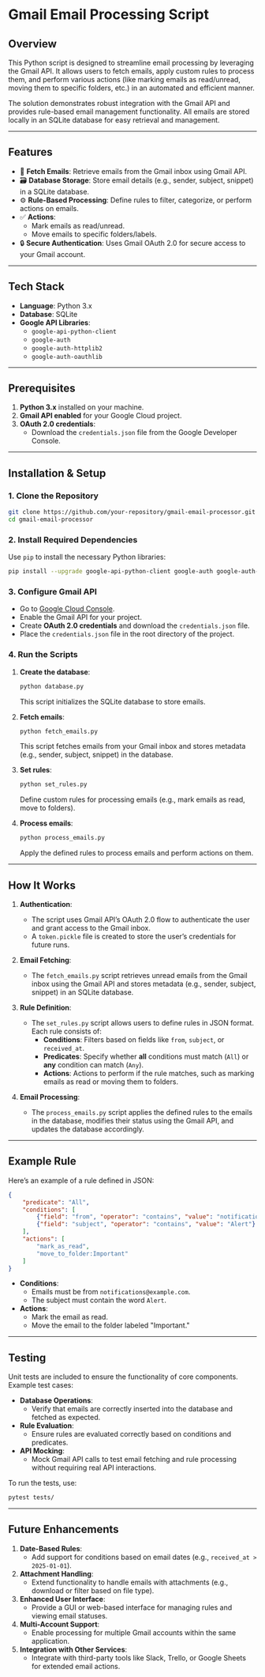 

# **Gmail Email Processing Script**

## **Overview**
This Python script is designed to streamline email processing by leveraging the Gmail API. It allows users to fetch emails, apply custom rules to process them, and perform various actions (like marking emails as read/unread, moving them to specific folders, etc.) in an automated and efficient manner.

The solution demonstrates robust integration with the Gmail API and provides rule-based email management functionality. All emails are stored locally in an SQLite database for easy retrieval and management.

---

## **Features**
- 📩 **Fetch Emails**: Retrieve emails from the Gmail inbox using Gmail API.
- 🗃️ **Database Storage**: Store email details (e.g., sender, subject, snippet) in a SQLite database.
- ⚙️ **Rule-Based Processing**: Define rules to filter, categorize, or perform actions on emails.
- ✅ **Actions**:
  - Mark emails as read/unread.
  - Move emails to specific folders/labels.
- 🔒 **Secure Authentication**: Uses Gmail OAuth 2.0 for secure access to your Gmail account.

---

## **Tech Stack**
- **Language**: Python 3.x
- **Database**: SQLite
- **Google API Libraries**:
  - `google-api-python-client`
  - `google-auth`
  - `google-auth-httplib2`
  - `google-auth-oauthlib`

---

## **Prerequisites**
1. **Python 3.x** installed on your machine.
2. **Gmail API enabled** for your Google Cloud project.
3. **OAuth 2.0 credentials**:
   - Download the `credentials.json` file from the Google Developer Console.

---

## **Installation & Setup**

### **1. Clone the Repository**
```bash
git clone https://github.com/your-repository/gmail-email-processor.git
cd gmail-email-processor
```

### **2. Install Required Dependencies**
Use `pip` to install the necessary Python libraries:
```bash
pip install --upgrade google-api-python-client google-auth google-auth-httplib2 google-auth-oauthlib
```

### **3. Configure Gmail API**
- Go to [Google Cloud Console](https://console.cloud.google.com/).
- Enable the Gmail API for your project.
- Create **OAuth 2.0 credentials** and download the `credentials.json` file.
- Place the `credentials.json` file in the root directory of the project.

### **4. Run the Scripts**
1. **Create the database**:
   ```bash
   python database.py
   ```
   This script initializes the SQLite database to store emails.

2. **Fetch emails**:
   ```bash
   python fetch_emails.py
   ```
   This script fetches emails from your Gmail inbox and stores metadata (e.g., sender, subject, snippet) in the database.

3. **Set rules**:
   ```bash
   python set_rules.py
   ```
   Define custom rules for processing emails (e.g., mark emails as read, move to folders).

4. **Process emails**:
   ```bash
   python process_emails.py
   ```
   Apply the defined rules to process emails and perform actions on them.

---

## **How It Works**
1. **Authentication**:
   - The script uses Gmail API’s OAuth 2.0 flow to authenticate the user and grant access to the Gmail inbox.
   - A `token.pickle` file is created to store the user’s credentials for future runs.

2. **Email Fetching**:
   - The `fetch_emails.py` script retrieves unread emails from the Gmail inbox using the Gmail API and stores metadata (e.g., sender, subject, snippet) in an SQLite database.

3. **Rule Definition**:
   - The `set_rules.py` script allows users to define rules in JSON format. Each rule consists of:
     - **Conditions**: Filters based on fields like `from`, `subject`, or `received_at`.
     - **Predicates**: Specify whether **all** conditions must match (`All`) or **any** condition can match (`Any`).
     - **Actions**: Actions to perform if the rule matches, such as marking emails as read or moving them to folders.

4. **Email Processing**:
   - The `process_emails.py` script applies the defined rules to the emails in the database, modifies their status using the Gmail API, and updates the database accordingly.

---

## **Example Rule**
Here’s an example of a rule defined in JSON:
```json
{
    "predicate": "All",
    "conditions": [
        {"field": "from", "operator": "contains", "value": "notifications@example.com"},
        {"field": "subject", "operator": "contains", "value": "Alert"}
    ],
    "actions": [
        "mark_as_read",
        "move_to_folder:Important"
    ]
}
```
- **Conditions**:
  - Emails must be from `notifications@example.com`.
  - The subject must contain the word `Alert`.
- **Actions**:
  - Mark the email as read.
  - Move the email to the folder labeled "Important."

---

## **Testing**
Unit tests are included to ensure the functionality of core components. Example test cases:
- **Database Operations**:
  - Verify that emails are correctly inserted into the database and fetched as expected.
- **Rule Evaluation**:
  - Ensure rules are evaluated correctly based on conditions and predicates.
- **API Mocking**:
  - Mock Gmail API calls to test email fetching and rule processing without requiring real API interactions.

To run the tests, use:
```bash
pytest tests/
```

---

## **Future Enhancements**
1. **Date-Based Rules**:
   - Add support for conditions based on email dates (e.g., `received_at > 2025-01-01`).
2. **Attachment Handling**:
   - Extend functionality to handle emails with attachments (e.g., download or filter based on file type).
3. **Enhanced User Interface**:
   - Provide a GUI or web-based interface for managing rules and viewing email statuses.
4. **Multi-Account Support**:
   - Enable processing for multiple Gmail accounts within the same application.
5. **Integration with Other Services**:
   - Integrate with third-party tools like Slack, Trello, or Google Sheets for extended email actions.
